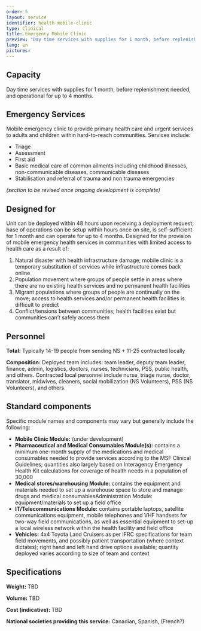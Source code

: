 ```yaml
---
order: 5
layout: service
identifier: health-mobile-clinic
type: Clinical
title: Emergency Mobile Clinic
preview: "Day time services with supplies for 1 month, before replenishment needed, and operational for up to 4 months."
lang: en
pictures:
---
```


## Capacity

Day time services with supplies for 1 month, before replenishment needed, and operational for up to 4 months.

## Emergency Services

Mobile emergency clinic to provide primary health care and urgent services to adults and children within hard-to-reach communities. Services include: 

- Triage
- Assessment
- First aid
- Basic medical care of common ailments including childhood illnesses, non-communicable diseases, communicable diseases
- Stabilisation and referral of trauma and non trauma emergencies

_(section to be revised once ongoing development is complete)_

## Designed for

Unit can be deployed within  48 hours upon receiving a deployment request; base of operations can be setup within hours once on site, is self-sufficient for 1 month and can operate for up to 4 months. Designed for the provision of mobile emergency health services in communities with limited access to health care as a result of:

1. Natural disaster with health infrastructure damage; mobile clinic is a temporary substitution of services while infrastructure comes back online
2. Population movement where groups of people settle in areas where there are no existing health services and no permanent health facilities
3. Migrant populations where groups of people are continually on the move; access to health services and/or permanent health facilities is difficult to predict
4. Conflict/tensions between communities; health facilities exist but communities can’t safely access them

## Personnel

**Total:** Typically 14-19 people from sending NS + 11-25 contracted locally

**Composition:** Deployed team includes: team leader, deputy team leader, finance, admin, logistics, doctors, nurses, technicians, PSS, public health, and others. Contracted local personnel include nurse, triage nurse, doctor, translator, midwives, cleaners, social mobilization (NS Volunteers), PSS (NS Volunteers), and others.

## Standard components

Specific module names and components may vary but generally include the following:

- **Mobile Clinic Module:** (under development)
- **Pharmaceutical and Medical Consumables Module(s):** contains a minimum one-month supply of the medications and medical consumables needed to provide services according to the MSF Clinical Guidelines; quantities also largely based on Interagency Emergency Health Kit calculations for coverage of health needs in a population of 30,000
- **Medical stores/warehousing Module:** contains the equipment and materials needed to set up a warehouse space to store and manage drugs and medical consumablesAdministration Module: equipment/materials to set up a field office
- **IT/Telecommunications Module:** contains portable laptops, satellite communications equipment, mobile telephones and VHF handsets for two-way field communications, as well as essential equipment to set-up a local wireless network within the health facility and field office
- **Vehicles:** 4x4 Toyota Land Cruisers as per IFRC specifications for team field movements, and possibly patient transportation (where context dictates); right hand and left hand drive options available; quantity deployed varies according to size of team and context

## Specifications

**Weight:** TBD

**Volume:** TBD

**Cost (indicative):** TBD

**National societies providing this service:** Canadian, Spanish, (French?)
